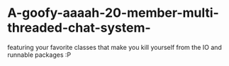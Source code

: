 # A-goofy-aaaah-20-member-multi-threaded-chat-system-
featuring your favorite classes that make you kill yourself from the IO and runnable packages :P
